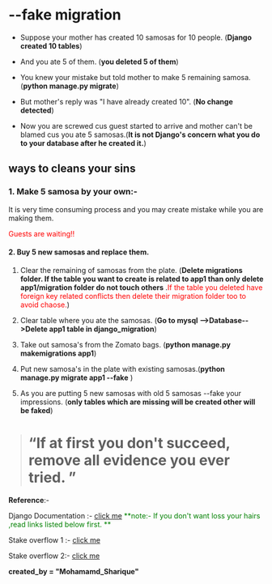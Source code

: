 # --fake migration 

- Suppose your mother has created 10 samosas for 10 people. (**Django created 10 tables**)
- And you ate 5 of them. (**you deleted 5 of them**)

- You knew your mistake but told mother to make 5 remaining samosa.(**python manage.py migrate**)
- But mother's reply was "I have already created 10". (**No change detected**)
- Now you are screwed cus guest started to arrive and mother can't be blamed cus you ate 5 samosas.(**It is not Django's concern what you do to your database after he created it.**)

## ways to cleans your sins

### 1. Make 5 samosa by your own:-

It is very time consuming process and you may create mistake while you are making them. 

<span style = "color:red">Guests are waiting!!</span>

#### 2. Buy 5 new samosas and replace them.

1. Clear the remaining of samosas from the plate. (**Delete migrations folder. If the table you want to create is related to app1 than only delete app1/migration folder do not touch others** .<span style = "color:red">If the table you deleted have foreign key related conflicts then delete their migration folder too to avoid chaose.</span>)
2. Clear table where you ate the samosas. (**Go to mysql -->Database-->Delete app1 table in django_migration**)
3. Take out samosa's from the Zomato bags. (**python manage.py makemigrations app1**)
4. Put new samosa's in the plate with existing samosas.(**python manage.py migrate app1 --fake** )

5. As you are putting 5 new samosas with old 5 samosas --fake your impressions. (**only tables which are missing will be created other will be faked**)

> # “If at first you don't succeed, remove all evidence you ever tried. ”    

**Reference**:-

Django Documentation :- [click me](https://docs.djangoproject.com/en/3.2/topics/migrations/)   <span style= 'color:green'>**note:- If you don't want loss your hairs ,read links listed below first. **</span> 

Stake overflow 1 :- [click me](https://stackoverflow.com/questions/42695629/fake-initial-vs-fake-in-django-migration)

Stake overflow 2:- [click me](https://stackoverflow.com/questions/33259477/how-to-recreate-a-deleted-table-with-django-migrations)

**created_by = "Mohamamd_Sharique"**

